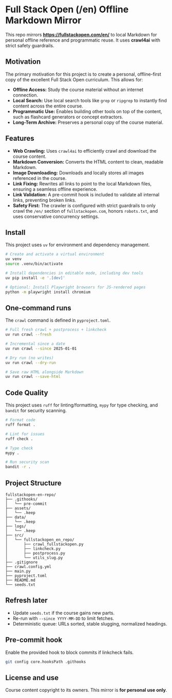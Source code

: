 # Full Stack Open (/en) Offline Markdown Mirror

This repo mirrors **<https://fullstackopen.com/en/>** to local Markdown for personal offline reference and programmatic reuse. It uses **crawl4ai** with strict safety guardrails.

## Motivation

The primary motivation for this project is to create a personal, offline-first copy of the excellent Full Stack Open curriculum. This allows for:

- **Offline Access:** Study the course material without an internet connection.
- **Local Search:** Use local search tools like `grep` or `ripgrep` to instantly find content across the entire course.
- **Programmatic Use:** Enables building other tools on top of the content, such as flashcard generators or concept extractors.
- **Long-Term Archive:** Preserves a personal copy of the course material.

## Features

- **Web Crawling:** Uses `crawl4ai` to efficiently crawl and download the course content.
- **Markdown Conversion:** Converts the HTML content to clean, readable Markdown.
- **Image Downloading:** Downloads and locally stores all images referenced in the course.
- **Link Fixing:** Rewrites all links to point to the local Markdown files, ensuring a seamless offline experience.
- **Link Validation:** A pre-commit hook is included to validate all internal links, preventing broken links.
- **Safety First:** The crawler is configured with strict guardrails to only crawl the `/en/` section of `fullstackopen.com`, honors `robots.txt`, and uses conservative concurrency settings.

## Install

This project uses `uv` for environment and dependency management.

```bash
# Create and activate a virtual environment
uv venv
source .venv/bin/activate

# Install dependencies in editable mode, including dev tools
uv pip install -e '.[dev]'

# Optional: Install Playwright browsers for JS-rendered pages
python -m playwright install chromium
```

## One-command runs

The `crawl` command is defined in `pyproject.toml`.

```bash
# Full fresh crawl + postprocess + linkcheck
uv run crawl --fresh

# Incremental since a date
uv run crawl --since 2025-01-01

# Dry run (no writes)
uv run crawl --dry-run

# Save raw HTML alongside Markdown
uv run crawl --save-html
```

## Code Quality

This project uses `ruff` for linting/formatting, `mypy` for type checking, and `bandit` for security scanning.

```bash
# Format code
ruff format .

# Lint for issues
ruff check .

# Type check
mypy .

# Run security scan
bandit -r .
```

## Project Structure

```
fullstackopen-en-repo/
├── .githooks/
│   └── pre-commit
├── assets/
│   └── .keep
├── data/
│   └── .keep
├── logs/
│   └── .keep
├── src/
│   └── fullstackopen_en_repo/
│       ├── crawl_fullstackopen.py
│       ├── linkcheck.py
│       ├── postprocess.py
│       └── utils_slug.py
├── .gitignore
├── crawl.config.yml
├── main.py
├── pyproject.toml
├── README.md
└── seeds.txt
```

## Refresh later

- Update `seeds.txt` if the course gains new parts.
- Re-run with `--since YYYY-MM-DD` to limit fetches.
- Deterministic queue: URLs sorted, stable slugging, normalized headings.

## Pre-commit hook

Enable the provided hook to block commits if linkcheck fails.

```bash
git config core.hooksPath .githooks
```

## License and use

Course content copyright to its owners. This mirror is **for personal use only**.
